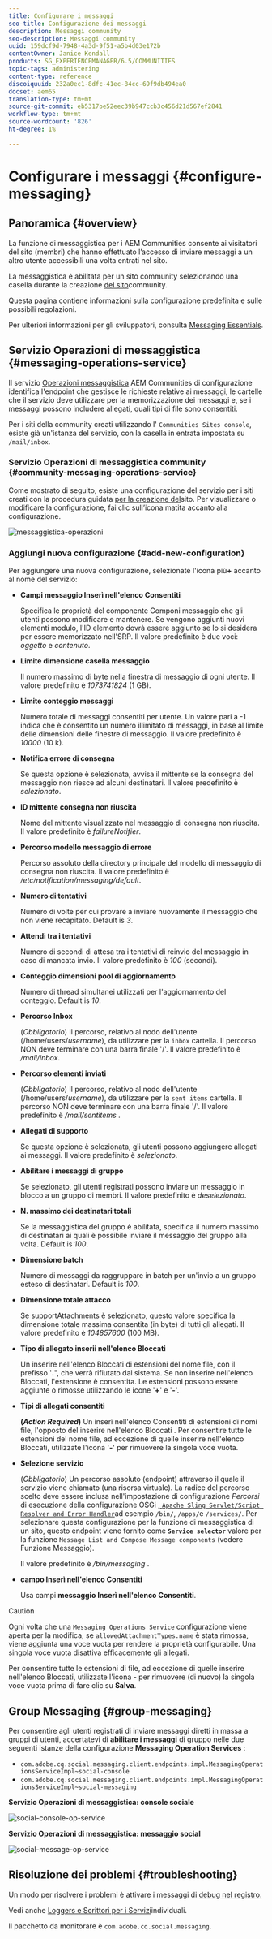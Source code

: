 ```yaml
---
title: Configurare i messaggi
seo-title: Configurazione dei messaggi
description: Messaggi community
seo-description: Messaggi community
uuid: 159dcf9d-7948-4a3d-9f51-a5b4d03e172b
contentOwner: Janice Kendall
products: SG_EXPERIENCEMANAGER/6.5/COMMUNITIES
topic-tags: administering
content-type: reference
discoiquuid: 232a0ec1-8dfc-41ec-84cc-69f9db494ea0
docset: aem65
translation-type: tm+mt
source-git-commit: eb5317be52eec39b947ccb3c456d21d567ef2841
workflow-type: tm+mt
source-wordcount: '826'
ht-degree: 1%

---
```



# Configurare i messaggi {#configure-messaging}

## Panoramica {#overview}

La funzione di messaggistica per i AEM Communities consente ai visitatori del sito (membri) che hanno effettuato l’accesso di inviare messaggi a un altro utente accessibili una volta entrati nel sito.

La messaggistica è abilitata per un sito community selezionando una casella durante la creazione [del sito](/help/communities/sites-console.md)community.

Questa pagina contiene informazioni sulla configurazione predefinita e sulle possibili regolazioni.

Per ulteriori informazioni per gli sviluppatori, consulta [Messaging Essentials](/help/communities/essentials-messaging.md).

## Servizio Operazioni di messaggistica {#messaging-operations-service}

Il servizio [Operazioni messaggistica](https://localhost:4502/system/console/configMgr/com.adobe.cq.social.messaging.client.endpoints.impl.MessagingOperationsServiceImpl) AEM Communities di configurazione identifica l&#39;endpoint che gestisce le richieste relative ai messaggi, le cartelle che il servizio deve utilizzare per la memorizzazione dei messaggi e, se i messaggi possono includere allegati, quali tipi di file sono consentiti.

Per i siti della community creati utilizzando l&#39; `Communities Sites console`, esiste già un&#39;istanza del servizio, con la casella in entrata impostata su `/mail/inbox`.

### Servizio Operazioni di messaggistica community {#community-messaging-operations-service}

Come mostrato di seguito, esiste una configurazione del servizio per i siti creati con la procedura guidata [per la creazione del](/help/communities/sites-console.md)sito. Per visualizzare o modificare la configurazione, fai clic sull’icona matita accanto alla configurazione.

![messaggistica-operazioni](assets/messaging-operations.png)

### Aggiungi nuova configurazione {#add-new-configuration}

Per aggiungere una nuova configurazione, selezionate l&#39;icona più&#x200B;**+** accanto al nome del servizio:

* **Campi  messaggio Inserì nell&#39;elenco Consentiti**

   Specifica le proprietà del componente Componi messaggio che gli utenti possono modificare e mantenere. Se vengono aggiunti nuovi elementi modulo, l&#39;ID elemento dovrà essere aggiunto se lo si desidera per essere memorizzato nell&#39;SRP. Il valore predefinito è due voci: *oggetto* e *contenuto*.

* **Limite dimensione casella messaggio**

   Il numero massimo di byte nella finestra di messaggio di ogni utente. Il valore predefinito è *1073741824* (1 GB).

* **Limite conteggio messaggi**

   Numero totale di messaggi consentiti per utente. Un valore pari a -1 indica che è consentito un numero illimitato di messaggi, in base al limite delle dimensioni delle finestre di messaggio. Il valore predefinito è *10000* (10 k).

* **Notifica errore di consegna**

   Se questa opzione è selezionata, avvisa il mittente se la consegna del messaggio non riesce ad alcuni destinatari. Il valore predefinito è *selezionato*.

* **ID mittente consegna non riuscita**

   Nome del mittente visualizzato nel messaggio di consegna non riuscita. Il valore predefinito è *failureNotifier*.

* **Percorso modello messaggio di errore**

   Percorso assoluto della directory principale del modello di messaggio di consegna non riuscita. Il valore predefinito è */etc/notification/messaging/default*.

* **Numero di tentativi**

   Numero di volte per cui provare a inviare nuovamente il messaggio che non viene recapitato. Default is *3*.

* **Attendi tra i tentativi**

   Numero di secondi di attesa tra i tentativi di reinvio del messaggio in caso di mancata invio. Il valore predefinito è *100* (secondi).

* **Conteggio dimensioni pool di aggiornamento**

   Numero di thread simultanei utilizzati per l&#39;aggiornamento del conteggio. Default is *10*.

* **Percorso Inbox**

   (*Obbligatorio*) Il percorso, relativo al nodo dell&#39;utente (/home/users/*username*), da utilizzare per la `inbox` cartella. Il percorso NON deve terminare con una barra finale &#39;/&#39;. Il valore predefinito è */mail/inbox*.

* **Percorso elementi inviati**

   (*Obbligatorio*) Il percorso, relativo al nodo dell&#39;utente (/home/users/*username*), da utilizzare per la `sent items` cartella. Il percorso NON deve terminare con una barra finale &#39;/&#39;. Il valore predefinito è */mail/sentitems* .

* **Allegati di supporto**

   Se questa opzione è selezionata, gli utenti possono aggiungere allegati ai messaggi. Il valore predefinito è *selezionato*.

* **Abilitare i messaggi di gruppo**

   Se selezionato, gli utenti registrati possono inviare un messaggio in blocco a un gruppo di membri. Il valore predefinito è *deselezionato*.

* **N. massimo dei destinatari totali**

   Se la messaggistica del gruppo è abilitata, specifica il numero massimo di destinatari ai quali è possibile inviare il messaggio del gruppo alla volta. Default is *100*.

* **Dimensione batch**

   Numero di messaggi da raggruppare in batch per un&#39;invio a un gruppo esteso di destinatari. Default is *100*.

* **Dimensione totale attacco**

   Se supportAttachments è selezionato, questo valore specifica la dimensione totale massima consentita (in byte) di tutti gli allegati. Il valore predefinito è *104857600* (100 MB).

* **Tipo di allegato  inserii nell&#39;elenco Bloccati**

   Un  inserire nell&#39;elenco Bloccati di estensioni del nome file, con il prefisso &#39;**.**&quot;, che verrà rifiutato dal sistema. Se non  inserire nell&#39;elenco Bloccati, l&#39;estensione è consentita. Le estensioni possono essere aggiunte o rimosse utilizzando le icone &#39;**+**&#39; e &#39;**-**&#39;.

* **Tipi di allegati consentiti**

   **(*Action Required*)** Un  inserì nell&#39;elenco Consentiti di estensioni di nomi file, l&#39;opposto del inserire nell&#39;elenco Bloccati . Per consentire tutte le estensioni del nome file, ad eccezione di quelle  inserire nell&#39;elenco Bloccati, utilizzate l&#39;icona &#39;**-**&#39; per rimuovere la singola voce vuota.

* **Selezione servizio**

   (*Obbligatorio*) Un percorso assoluto (endpoint) attraverso il quale il servizio viene chiamato (una risorsa virtuale). La radice del percorso scelto deve essere inclusa nell&#39;impostazione di configurazione *Percorsi* di esecuzione della configurazione OSGi [ , `Apache Sling Servlet/Script Resolver and Error Handler`](https://localhost:4502/system/console/configMgr/org.apache.sling.servlets.resolver.SlingServletResolver)ad esempio `/bin/`, `/apps/`e `/services/`. Per selezionare questa configurazione per la funzione di messaggistica di un sito, questo endpoint viene fornito come **`Service selector`** valore per la funzione `Message List and Compose Message components` (vedere Funzione [](/help/communities/configure-messaging.md)Messaggio).

   Il valore predefinito è */bin/messaging* .

* **campo Inserì nell&#39;elenco Consentiti**

   Usa campi **messaggio  Inserì nell&#39;elenco Consentiti**.

>[!CAUTION]
>
>Ogni volta che una `Messaging Operations Service` configurazione viene aperta per la modifica, se `allowedAttachmentTypes.name` è stata rimossa, viene aggiunta una voce vuota per rendere la proprietà configurabile. Una singola voce vuota disattiva efficacemente gli allegati.
>
>Per consentire tutte le estensioni di file, ad eccezione di quelle  inserire nell&#39;elenco Bloccati, utilizzate l&#39;icona **-** per rimuovere (di nuovo) la singola voce vuota prima di fare clic su **Salva**.


## Group Messaging {#group-messaging}

Per consentire agli utenti registrati di inviare messaggi diretti in massa a gruppi di utenti, accertatevi di **abilitare i messaggi** di gruppo nelle due seguenti istanze della configurazione **Messaging Operation Services** :

* `com.adobe.cq.social.messaging.client.endpoints.impl.MessagingOperationsServiceImpl~social-console`
* `com.adobe.cq.social.messaging.client.endpoints.impl.MessagingOperationsServiceImpl~social-messaging`

**Servizio Operazioni di messaggistica: console sociale**

![social-console-op-service](assets/social-console-op-service.png)

**Servizio Operazioni di messaggistica: messaggio social**

![social-message-op-service](assets/social-message-op-service.png)

## Risoluzione dei problemi {#troubleshooting}

Un modo per risolvere i problemi è attivare i messaggi di [debug nel registro.](/help/sites-administering/troubleshooting.md)

Vedi anche [Loggers e Scrittori per i Servizi](/help/sites-deploying/configure-logging.md#loggers-and-writers-for-individual-services)individuali.

Il pacchetto da monitorare è `com.adobe.cq.social.messaging`.
